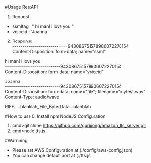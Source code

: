 ﻿#Usage RestAPI  
1. Request  
- ssmltag : "<speak> hi man! i love you </speak>"
- voiceid : "Joanna

2. Response  
----------------------------943086751578906072270154  
Content-Disposition: form-data; name="ssml"  
  
<speak> hi man! i love you </speak>  
----------------------------943086751578906072270154  
Content-Disposition: form-data; name="voiceid"  
  
Joanna  
----------------------------943086751578906072270154  
Content-Disposition: form-data; name="file"; filename="mytest.wav"  
Content-Type: audio/wave  
  
RIFF.....blahblah_File_BytesData...blahblah  
  
#How to use
0. Install npm NodeJS Configuration
1. cmd>git clone https://github.com/guripong/amazon_tts_server.git
2. cmd>node tts.js

#Warnning
- Please set AWS Configuration at (./config/aws-config.json)
- You can change default port at (./tts.js)


